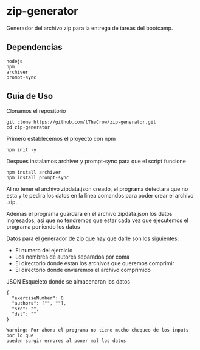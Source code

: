 # zip-generator
Generador del archivo zip para la entrega de tareas del bootcamp.

## Dependencias
```
nodejs
npm 
archiver
prompt-sync
```

## Guia de Uso

Clonamos el repositorio
```
git clone https://github.com/lTheCrow/zip-generator.git
cd zip-generator
```

Primero establecemos el proyecto con npm
```
npm init -y
```

Despues instalamos archiver y prompt-sync para que el script funcione
```
npm install archiver
npm install prompt-sync
```

Al no tener el archivo zipdata.json creado, el programa detectara que no esta
y te pedira los datos en la linea comandos para poder crear el archivo
.zip. 

Ademas el programa guardara en el archivo zipdata.json los datos ingresados, asi
que no tendremos que estar cada vez que ejecutemos el programa poniendo los datos

Datos para el generador de zip que hay que darle son los siguientes:
- El numero del ejercicio
- Los nombres de autores separados por coma
- El directorio donde estan los archivos que queremos comprimir
- El directorio donde enviaremos el archivo comprimido

JSON Esqueleto donde se almacenaran los datos
```
{
  "exerciseNumber": 0
  "authors": ["", ""],
  "src": "",
  "dst": ""
}

Warning: Por ahora el programa no tiene mucho chequeo de los inputs por lo que
pueden surgir errores al poner mal los datos
```